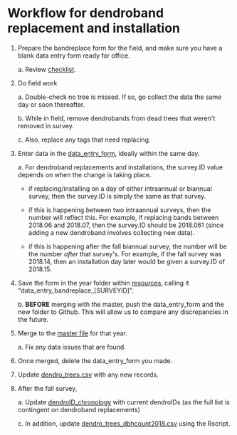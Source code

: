 # Workflow for dendroband replacement and installation

1. Prepare the bandreplace form for the field, and make sure you have a blank data entry form ready for office.

    a. Review [checklist](https://github.com/SCBI-ForestGEO/Dendrobands/tree/master/resources/field_forms).

2. Do field work

    a. Double-check no tree is missed. If so, go collect the data the same day or soon thereafter.
    
    b. While in field, remove dendrobands from dead trees that weren't removed in survey.
    
    c. Also, replace any tags that need replacing.

3. Enter data in the [data_entry_form](https://github.com/SCBI-ForestGEO/Dendrobands/tree/master/resources/data_entry_forms), ideally within the same day.
    
    a. For dendroband replacements and installations, the survey.ID value depends on when the change is taking place.
    
    - if replacing/installing on a day of either intraannual or biannual survey, then the survey.ID is simply the same as that survey.
    
    - if this is happening between two intraannual surveys, then the number will reflect this. For example, if replacing bands between 2018.06 and 2018.07, then the survey.ID should be 2018.061 (since adding a new dendroband involves collecting new data).
    
    - if this is happening after the fall biannual survey, the number will be the number *after* that survey's. For example, if the fall survey was 2018.14, then an installation day later would be given a survey.ID of 2018.15.

4. Save the form in the year folder within [resources](https://github.com/SCBI-ForestGEO/Dendrobands/tree/master/resources/data_entry_forms), calling it "data_entry_bandreplace_[SURVEYID]".
    
    b. **BEFORE** merging with the master, push the data_entry_form and the new folder to Github. This will allow us to compare any discrepancies in the future.

4. Merge to the [master file](https://github.com/SCBI-ForestGEO/Dendrobands/tree/master/data) for that year.
      
    a. Fix any data issues that are found.

5. Once merged, delete the data_entry_form you made.
 
6. Update [dendro_trees.csv](https://github.com/SCBI-ForestGEO/Dendrobands/blob/master/data/dendro_trees.csv) with any new records.

7. After the fall survey,
    
    a. Update [dendroID_chronology](https://github.com/SCBI-ForestGEO/Dendrobands/blob/master/data/dendroID_chronology.csv) with current dendroIDs (as the full list is contingent on dendroband replacements)

    c. In addition, update [dendro_trees_dbhcount2018.csv](https://github.com/SCBI-ForestGEO/Dendrobands/tree/master/results) using the Rscript.
